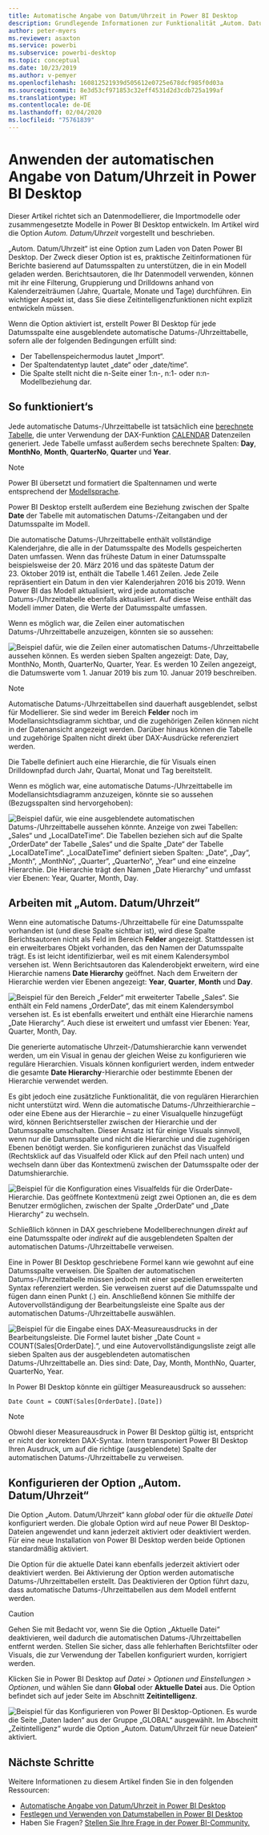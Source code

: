 ```yaml
---
title: Automatische Angabe von Datum/Uhrzeit in Power BI Desktop
description: Grundlegende Informationen zur Funktionalität „Autom. Datum/Uhrzeit“ in Power BI Desktop
author: peter-myers
ms.reviewer: asaxton
ms.service: powerbi
ms.subservice: powerbi-desktop
ms.topic: conceptual
ms.date: 10/23/2019
ms.author: v-pemyer
ms.openlocfilehash: 160812521939d505612e0725e678dcf985f0d03a
ms.sourcegitcommit: 8e3d53cf971853c32eff4531d2d3cdb725a199af
ms.translationtype: HT
ms.contentlocale: de-DE
ms.lasthandoff: 02/04/2020
ms.locfileid: "75761839"
---
```

# <a name="apply-auto-datetime-in-power-bi-desktop"></a>Anwenden der automatischen Angabe von Datum/Uhrzeit in Power BI Desktop

Dieser Artikel richtet sich an Datenmodellierer, die Importmodelle oder zusammengesetzte Modelle in Power BI Desktop entwickeln. Im Artikel wird die Option _Autom. Datum/Uhrzeit_ vorgestellt und beschrieben.

„Autom. Datum/Uhrzeit“ ist eine Option zum Laden von Daten Power BI Desktop. Der Zweck dieser Option ist es, praktische Zeitinformationen für Berichte basierend auf Datumsspalten zu unterstützen, die in ein Modell geladen werden. Berichtsautoren, die Ihr Datenmodell verwenden, können mit ihr eine Filterung, Gruppierung und Drilldowns anhand von Kalenderzeiträumen (Jahre, Quartale, Monate und Tage) durchführen. Ein wichtiger Aspekt ist, dass Sie diese Zeitintelligenzfunktionen nicht explizit entwickeln müssen.

Wenn die Option aktiviert ist, erstellt Power BI Desktop für jede Datumsspalte eine ausgeblendete automatische Datums-/Uhrzeittabelle, sofern alle der folgenden Bedingungen erfüllt sind:

- Der Tabellenspeichermodus lautet „Import“.
- Der Spaltendatentyp lautet „date“ oder „date/time“.
- Die Spalte stellt nicht die n-Seite einer 1:n-, n:1- oder n:n-Modellbeziehung dar.

## <a name="how-it-works"></a>So funktioniert‘s

Jede automatische Datums-/Uhrzeittabelle ist tatsächlich eine [berechnete Tabelle](desktop-calculated-tables.md), die unter Verwendung der DAX-Funktion [CALENDAR](/dax/calendar-function-dax) Datenzeilen generiert. Jede Tabelle umfasst außerdem sechs berechnete Spalten: **Day**, **MonthNo**, **Month**, **QuarterNo**, **Quarter** und **Year**.

> [!NOTE]
> Power BI übersetzt und formatiert die Spaltennamen und werte entsprechend der [Modellsprache](supported-languages-countries-regions.md#choose-the-language-for-the-model-in-power-bi-desktop).

Power BI Desktop erstellt außerdem eine Beziehung zwischen der Spalte **Date** der Tabelle mit automatischen Datums-/Zeitangaben und der Datumsspalte im Modell.

Die automatische Datums-/Uhrzeittabelle enthält vollständige Kalenderjahre, die alle in der Datumsspalte des Modells gespeicherten Daten umfassen. Wenn das früheste Datum in einer Datumsspalte beispielsweise der 20. März 2016 und das späteste Datum der 23. Oktober 2019 ist, enthält die Tabelle 1.461 Zeilen. Jede Zeile repräsentiert ein Datum in den vier Kalenderjahren 2016 bis 2019. Wenn Power BI das Modell aktualisiert, wird jede automatische Datums-/Uhrzeittabelle ebenfalls aktualisiert. Auf diese Weise enthält das Modell immer Daten, die Werte der Datumsspalte umfassen.

Wenn es möglich war, die Zeilen einer automatischen Datums-/Uhrzeittabelle anzuzeigen, könnten sie so aussehen:

![Beispiel dafür, wie die Zeilen einer automatischen Datums-/Uhrzeittabelle aussehen können. Es werden sieben Spalten angezeigt: Date, Day, MonthNo, Month, QuarterNo, Quarter, Year. Es werden 10 Zeilen angezeigt, die Datumswerte vom 1. Januar 2019 bis zum 10. Januar 2019 beschreiben.](media/desktop-auto-date-time/auto-date-time-hidden-table-example-rows.png)

> [!NOTE]
> Automatische Datums-/Uhrzeittabellen sind dauerhaft ausgeblendet, selbst für Modellierer. Sie sind weder im Bereich **Felder** noch im Modellansichtsdiagramm sichtbar, und die zugehörigen Zeilen können nicht in der Datenansicht angezeigt werden. Darüber hinaus können die Tabelle und zugehörige Spalten nicht direkt über DAX-Ausdrücke referenziert werden.

Die Tabelle definiert auch eine Hierarchie, die für Visuals einen Drilldownpfad durch Jahr, Quartal, Monat und Tag bereitstellt.

Wenn es möglich war, eine automatische Datums-/Uhrzeittabelle im Modellansichtsdiagramm anzuzeigen, könnte sie so aussehen (Bezugsspalten sind hervorgehoben):

![Beispiel dafür, wie eine ausgeblendete automatischen Datums-/Uhrzeittabelle aussehen könnte. Anzeige von zwei Tabellen: „Sales“ und „LocalDateTime“. Die Tabellen beziehen sich auf die Spalte „OrderDate“ der Tabelle „Sales“ und die Spalte „Date“ der Tabelle „LocalDateTime“. „LocalDateTime“ definiert sieben Spalten: „Date“, „Day“, „Month“, „MonthNo“, „Quarter“, „QuarterNo“, „Year“ und eine einzelne Hierarchie. Die Hierarchie trägt den Namen „Date Hierarchy“ und umfasst vier Ebenen: Year, Quarter, Month, Day.](media/desktop-auto-date-time/auto-date-time-hidden-table-example-diagram.png)

## <a name="work-with-auto-datetime"></a>Arbeiten mit „Autom. Datum/Uhrzeit“

Wenn eine automatische Datums-/Uhrzeittabelle für eine Datumsspalte vorhanden ist (und diese Spalte sichtbar ist), wird diese Spalte Berichtsautoren nicht als Feld im Bereich **Felder** angezeigt. Stattdessen ist ein erweiterbares Objekt vorhanden, das den Namen der Datumsspalte trägt. Es ist leicht identifizierbar, weil es mit einem Kalendersymbol versehen ist. Wenn Berichtsautoren das Kalenderobjekt erweitern, wird eine Hierarchie namens **Date Hierarchy** geöffnet. Nach dem Erweitern der Hierarchie werden vier Ebenen angezeigt: **Year**, **Quarter**, **Month** und **Day**.

![Beispiel für den Bereich „Felder“ mit erweiterter Tabelle „Sales“. Sie enthält ein Feld namens „OrderDate“, das mit einem Kalendersymbol versehen ist. Es ist ebenfalls erweitert und enthält eine Hierarchie namens „Date Hierarchy“. Auch diese ist erweitert und umfasst vier Ebenen: Year, Quarter, Month, Day.](media/desktop-auto-date-time/auto-date-time-fields-pane-example.png)

Die generierte automatische Uhrzeit-/Datumshierarchie kann verwendet werden, um ein Visual in genau der gleichen Weise zu konfigurieren wie reguläre Hierarchien. Visuals können konfiguriert werden, indem entweder die gesamte **Date Hierarchy**-Hierarchie oder bestimmte Ebenen der Hierarchie verwendet werden.

Es gibt jedoch eine zusätzliche Funktionalität, die von regulären Hierarchien nicht unterstützt wird. Wenn die automatische Datums-/Uhrzeithierarchie – oder eine Ebene aus der Hierarchie – zu einer Visualquelle hinzugefügt wird, können Berichtsersteller zwischen der Hierarchie und der Datumsspalte umschalten. Dieser Ansatz ist für einige Visuals sinnvoll, wenn nur die Datumsspalte und nicht die Hierarchie und die zugehörigen Ebenen benötigt werden. Sie konfigurieren zunächst das Visualfeld (Rechtsklick auf das Visualfeld oder Klick auf den Pfeil nach unten) und wechseln dann über das Kontextmenü zwischen der Datumsspalte oder der Datumshierarchie.

![Beispiel für die Konfiguration eines Visualfelds für die OrderDate-Hierarchie. Das geöffnete Kontextmenü zeigt zwei Optionen an, die es dem Benutzer ermöglichen, zwischen der Spalte „OrderDate“ und „Date Hierarchy“ zu wechseln.](media/desktop-auto-date-time/auto-date-time-configure-visuals-fields.png)

Schließlich können in DAX geschriebene Modellberechnungen _direkt_ auf eine Datumsspalte oder _indirekt_ auf die ausgeblendeten Spalten der automatischen Datums-/Uhrzeittabelle verweisen.

Eine in Power BI Desktop geschriebene Formel kann wie gewohnt auf eine Datumsspalte verweisen. Die Spalten der automatischen Datums-/Uhrzeittabelle müssen jedoch mit einer speziellen erweiterten Syntax referenziert werden. Sie verweisen zuerst auf die Datumsspalte und fügen dann einen Punkt (.) ein. Anschließend können Sie mithilfe der Autovervollständigung der Bearbeitungsleiste eine Spalte aus der automatischen Datums-/Uhrzeittabelle auswählen.

![Beispiel für die Eingabe eines DAX-Measureausdrucks in der Bearbeitungsleiste. Die Formel lautet bisher „Date Count = COUNT(Sales[OrderDate].“, und eine Autovervollständigungsliste zeigt alle sieben Spalten aus der ausgeblendeten automatischen Datums-/Uhrzeittabelle an. Dies sind: Date, Day, Month, MonthNo, Quarter, QuarterNo, Year.](media/desktop-auto-date-time/auto-date-time-dax-auto-complete.png)

In Power BI Desktop könnte ein gültiger Measureausdruck so aussehen:

```dax
Date Count = COUNT(Sales[OrderDate].[Date])
```

> [!NOTE]
> Obwohl dieser Measureausdruck in Power BI Desktop gültig ist, entspricht er nicht der korrekten DAX-Syntax. Intern transponiert Power BI Desktop Ihren Ausdruck, um auf die richtige (ausgeblendete) Spalte der automatischen Datums-/Uhrzeittabelle zu verweisen.

## <a name="configure-auto-datetime-option"></a>Konfigurieren der Option „Autom. Datum/Uhrzeit“

Die Option „Autom. Datum/Uhrzeit“ kann _global_ oder für die _aktuelle Datei_ konfiguriert werden. Die globale Option wird auf neue Power BI Desktop-Dateien angewendet und kann jederzeit aktiviert oder deaktiviert werden. Für eine neue Installation von Power BI Desktop werden beide Optionen standardmäßig aktiviert.

Die Option für die aktuelle Datei kann ebenfalls jederzeit aktiviert oder deaktiviert werden. Bei Aktivierung der Option werden automatische Datums-/Uhrzeittabellen erstellt. Das Deaktivieren der Option führt dazu, dass automatische Datums-/Uhrzeittabellen aus dem Modell entfernt werden.

> [!CAUTION]
> Gehen Sie mit Bedacht vor, wenn Sie die Option „Aktuelle Datei“ deaktivieren, weil dadurch die automatischen Datums-/Uhrzeittabellen entfernt werden. Stellen Sie sicher, dass alle fehlerhaften Berichtsfilter oder Visuals, die zur Verwendung der Tabellen konfiguriert wurden, korrigiert werden.

Klicken Sie in Power BI Desktop auf _Datei > Optionen und Einstellungen > Optionen_, und wählen Sie dann **Global** oder **Aktuelle Datei** aus. Die Option befindet sich auf jeder Seite im Abschnitt **Zeitintelligenz**.

![Beispiel für das Konfigurieren von Power BI Desktop-Optionen. Es wurde die Seite „Daten laden“ aus der Gruppe „GLOBAL“ ausgewählt. Im Abschnitt „Zeitintelligenz“ wurde die Option „Autom. Datum/Uhrzeit für neue Dateien“ aktiviert.](media/desktop-auto-date-time/auto-date-time-configure-global-options.png)

## <a name="next-steps"></a>Nächste Schritte

Weitere Informationen zu diesem Artikel finden Sie in den folgenden Ressourcen:

- [Automatische Angabe von Datum/Uhrzeit in Power BI Desktop](guidance/auto-date-time.md)
- [Festlegen und Verwenden von Datumstabellen in Power BI Desktop](desktop-date-tables.md)
- Haben Sie Fragen? [Stellen Sie Ihre Frage in der Power BI-Community.](https://community.powerbi.com/)
